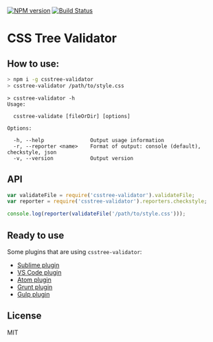 [![NPM version](https://img.shields.io/npm/v/csstree-validator.svg)](https://www.npmjs.com/package/csstree-validator)
[![Build Status](https://travis-ci.org/csstree/validator.svg?branch=master)](https://travis-ci.org/csstree/validator)

# CSS Tree Validator

## How to use:

```bash
> npm i -g csstree-validator
> csstree-validator /path/to/style.css
```

```
> csstree-validator -h
Usage:

  csstree-validate [fileOrDir] [options]

Options:

  -h, --help               Output usage information
  -r, --reporter <name>    Format of output: console (default), checkstyle, json
  -v, --version            Output version
```

## API

```js
var validateFile = require('csstree-validator').validateFile;
var reporter = require('csstree-validator').reporters.checkstyle;

console.log(reporter(validateFile('/path/to/style.css')));
```

## Ready to use

Some plugins that are using `csstree-validator`:

* [Sublime plugin](https://github.com/csstree/SublimeLinter-contrib-csstree)
* [VS Code plugin](https://github.com/csstree/vscode-plugin)
* [Atom plugin](https://github.com/csstree/atom-plugin)
* [Grunt plugin](https://github.com/sergejmueller/grunt-csstree-validator)
* [Gulp plugin](https://github.com/csstree/gulp-csstree)

## License

MIT
